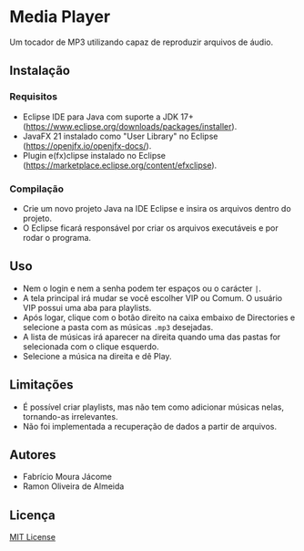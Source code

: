 # Media Player

Um tocador de MP3 utilizando capaz de reproduzir arquivos de áudio.

## Instalação

### Requisitos

- Eclipse IDE para Java com suporte a JDK 17+ (<https://www.eclipse.org/downloads/packages/installer>).
- JavaFX 21 instalado como "User Library" no Eclipse (<https://openjfx.io/openjfx-docs/>).
- Plugin e(fx)clipse instalado no Eclipse (<https://marketplace.eclipse.org/content/efxclipse>).

### Compilação

- Crie um novo projeto Java na IDE Eclipse e insira os arquivos dentro do projeto.
- O Eclipse ficará responsável por criar os arquivos executáveis e por rodar o programa.

## Uso

- Nem o login e nem a senha podem ter espaços ou o carácter `|`.
- A tela principal irá mudar se você escolher VIP ou Comum. O usuário VIP possui uma aba para playlists.
- Após logar, clique com o botão direito na caixa embaixo de Directories e selecione
a pasta com as músicas `.mp3` desejadas.
- A lista de músicas irá aparecer na direita quando uma das pastas for selecionada
com o clique esquerdo.
- Selecione a música na direita e dê Play.

## Limitações

- É possível criar playlists, mas não tem como adicionar músicas nelas, 
tornando-as irrelevantes.
- Não foi implementada a recuperação de dados a partir de arquivos.

## Autores

- Fabrício Moura Jácome
- Ramon Oliveira de Almeida

## Licença

[MIT License](https://spdx.org/licenses/MIT.html)
